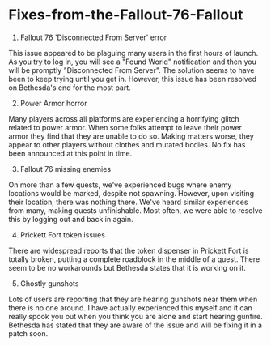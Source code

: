 # Fixes-from-the-Fallout-76-Fallout

1. Fallout 76 'Disconnected From Server' error

This issue appeared to be plaguing many users in the first hours of launch. As you try to log in, you will see a "Found World" notification and then you will be promptly "Disconnected From Server". The solution seems to have been to keep trying until you get in. However, this issue has been resolved on Bethesda's end for the most part.

2. Power Armor horror

Many players across all platforms are experiencing a horrifying glitch related to power armor. When some folks attempt to leave their power armor they find that they are unable to do so. Making matters worse, they appear to other players without clothes and mutated bodies. No fix has been announced at this point in time.

3. Fallout 76 missing enemies

On more than a few quests, we've experienced bugs where enemy locations would be marked, despite not spawning. However, upon visiting their location, there was nothing there. We've heard similar experiences from many, making quests unfinishable. Most often, we were able to resolve this by logging out and back in again.

4. Prickett Fort token issues

There are widespread reports that the token dispenser in Prickett Fort is totally broken, putting a complete roadblock in the middle of a quest. There seem to be no workarounds but Bethesda states that it is working on it.

5. Ghostly gunshots

Lots of users are reporting that they are hearing gunshots near them when there is no one around. I have actually experienced this myself and it can really spook you out when you think you are alone and start hearing gunfire. Bethesda has stated that they are aware of the issue and will be fixing it in a patch soon.

